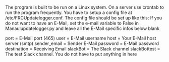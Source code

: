 The program is built to be run on a Linux system. On a server use crontab to run the program frequently. You have to setup a config file at /etc/FRCUpdatelogger.conf. The config file should be set up like this: 
If you do not want to have an E-Mail, set the e-mail variable to False in Manaulupdatelogger.py and leave all the E-Mail specific infos below blank

port = E-Mail port (465)
user = E-Mail username
host = Your E-Mail host server (smtp)
sender_email = Sender E-Mail
password = E-Mail password
destination = Receiving Email
slackBot = The Slack channel
slackBottest = The test Slack channel. You do not have to put anything in here
